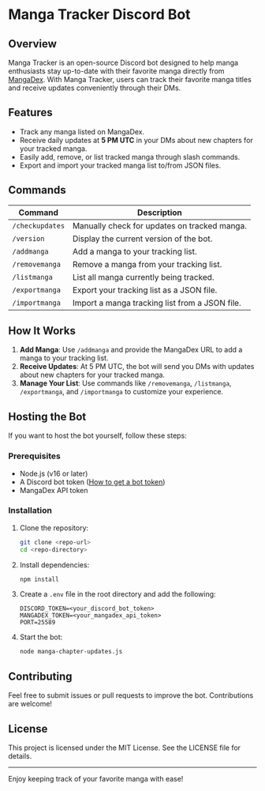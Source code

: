 # Manga Tracker Discord Bot

## Overview

Manga Tracker is an open-source Discord bot designed to help manga enthusiasts stay up-to-date with their favorite manga directly from [MangaDex](https://www.mangadex.org/). With Manga Tracker, users can track their favorite manga titles and receive updates conveniently through their DMs.

## Features

- Track any manga listed on MangaDex.
- Receive daily updates at **5 PM UTC** in your DMs about new chapters for your tracked manga.
- Easily add, remove, or list tracked manga through slash commands.
- Export and import your tracked manga list to/from JSON files.

## Commands

| Command         | Description                                    |
| --------------- | ---------------------------------------------- |
| `/checkupdates` | Manually check for updates on tracked manga.   |
| `/version`      | Display the current version of the bot.        |
| `/addmanga`     | Add a manga to your tracking list.             |
| `/removemanga`  | Remove a manga from your tracking list.        |
| `/listmanga`    | List all manga currently being tracked.        |
| `/exportmanga`  | Export your tracking list as a JSON file.      |
| `/importmanga`  | Import a manga tracking list from a JSON file. |

## How It Works

1. **Add Manga**: Use `/addmanga` and provide the MangaDex URL to add a manga to your tracking list.
2. **Receive Updates**: At 5 PM UTC, the bot will send you DMs with updates about new chapters for your tracked manga.
3. **Manage Your List**: Use commands like `/removemanga`, `/listmanga`, `/exportmanga`, and `/importmanga` to customize your experience.

## Hosting the Bot

If you want to host the bot yourself, follow these steps:

### Prerequisites

- Node.js (v16 or later)
- A Discord bot token ([How to get a bot token](https://discord.com/developers/docs/intro))
- MangaDex API token

### Installation

1. Clone the repository:
   ```bash
   git clone <repo-url>
   cd <repo-directory>
   ```
2. Install dependencies:
   ```bash
   npm install
   ```
3. Create a `.env` file in the root directory and add the following:
   ```env
   DISCORD_TOKEN=<your_discord_bot_token>
   MANGADEX_TOKEN=<your_mangadex_api_token>
   PORT=25589
   ```
4. Start the bot:
   ```bash
   node manga-chapter-updates.js
   ```

## Contributing

Feel free to submit issues or pull requests to improve the bot. Contributions are welcome!

## License

This project is licensed under the MIT License. See the LICENSE file for details.

---

Enjoy keeping track of your favorite manga with ease!

